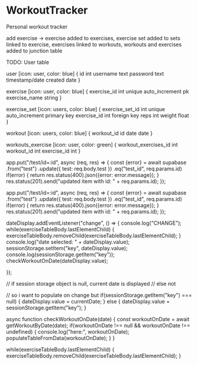 # WorkoutTracker
Personal workout tracker 


add exercise -> exercise added to exercises, exercise set added to sets linked to exercise,
                exercises linked to workouts, workouts and exercises added to junction table

TODO: User table

user [icon: user, color: blue] {
  id int
  username text
  password text
  timestamp/date created date
}

exercise [icon: user, color: blue] {
  exercise_id int unique auto_increment pk
  exercise_name string
}

exercise_set [icon: users, color: blue] {
  exercise_set_id int unique auto_increment primary key
  exercise_id int foreign key
  reps int
  weight float
}

workout [icon: users, color: blue] {
  workout_id id 
  date date
}

workouts_exercise [icon: user, color: green] {
  workout_exercises_id int
  workout_id int
  exercise_id int
}



app.put("/test/id=:id", async (req, res) => {
    const {error} = await supabase
        .from("test")
        .update({
            test: req.body.test
        })
        .eq("test_id", req.params.id)
    if(error) {
        return res.status(400).json({error: error.message});
    }
    res.status(201).send("updated item with id: " + req.params.id);
});

app.put("/test/id=:id", async (req, res) => {
    const {error} = await supabase
        .from("test")
        .update({
            test: req.body.test
        })
        .eq("test_id", req.params.id)
    if(error) {
        return res.status(400).json({error: error.message});
    }
    res.status(201).send("updated item with id: " + req.params.id);
});

dateDisplay.addEventListener("change", () => {
    console.log("CHANGE");
    while(exerciseTableBody.lastElementChild) {
        exerciseTableBody.removeChild(exerciseTableBody.lastElementChild);
    }
    console.log("date selected: " + dateDisplay.value);
    sessionStorage.setItem("key", dateDisplay.value);
    console.log(sessionStorage.getItem("key"));
    checkWorkoutOnDate(dateDisplay.value);
    
});

// if session storage object is null, current date is displayed
// else not

// so i want to populate on change but 
if(sessionStorage.getItem("key") === null) {
    dateDisplay.value = currentDate;
} else {
    dateDisplay.value = sessionStorage.getItem("key");
}

async function checkWorkoutOnDate(date) {
    const workoutOnDate = await getWorkoutByDate(date);
    if(workoutOnDate !== null && workoutOnDate !== undefined) {
        console.log("here:", workoutOnDate);
        populateTableFromData(workoutOnDate);
    }
}

while(exerciseTableBody.lastElementChild) {
  exerciseTableBody.removeChild(exerciseTableBody.lastElementChild);
}